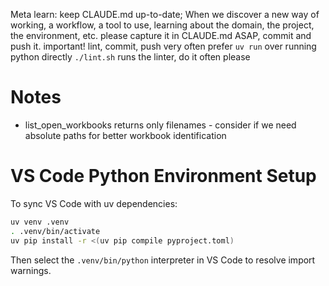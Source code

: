 Meta learn: keep CLAUDE.md up-to-date; When we discover a new way of working, a workflow, a tool to use, learning about the domain, the project, the environment, etc. please capture it in CLAUDE.md ASAP, commit and push it.
important! lint, commit, push very often
prefer `uv run` over running python directly
`./lint.sh` runs the linter, do it often please

# Notes

- list_open_workbooks returns only filenames - consider if we need absolute paths for better workbook identification

# VS Code Python Environment Setup

To sync VS Code with uv dependencies:

```bash
uv venv .venv
. .venv/bin/activate
uv pip install -r <(uv pip compile pyproject.toml)
```

Then select the `.venv/bin/python` interpreter in VS Code to resolve import warnings.
